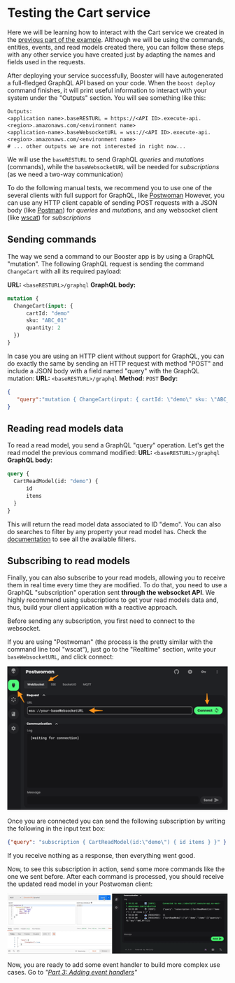 # Testing the Cart service
Here we will be learning how to interact with the Cart service we created in the [previous part of the example](part-1-build-and-deploy.md).
Although we will be using the commands, entities, events, and read models created there, you can follow these steps with
any other service you have created just by adapting the names and fields used in the requests.

After deploying your service successfully, Booster will have autogenerated a full-fledged GraphQL API based on your code. 
When the `boost deploy` command finishes, it will print useful information to interact with your system under the "Outputs" section.
You will see something like this:
````shell script
Outputs:
<application name>.baseRESTURL = https://<API ID>.execute-api.<region>.amazonaws.com/<environment name>
<application-name>.baseWebsocketURL = wss://<API ID>.execute-api.<region>.amazonaws.com/<environment name>
# ... other outputs we are not interested in right now...
````
We will use the `baseRESTURL` to send GraphQL _queries_ and _mutations_ (commands), while the `baseWebsocketURL` will be
needed for _subscriptions_ (as we need a two-way communication)

To do the following manual tests, we recommend you to use one of the several clients with full support for GraphQL, like [Postwoman](https://postwoman.io/)
However, you can use any HTTP client capable of sending POST requests with a JSON body (like [Postman](https://www.postman.com/)) for _queries_ and _mutations_, 
and any websocket client (like [wscat](https://github.com/websockets/wscat)) for _subscriptions_

## Sending commands
The way we send a command to our Booster app is by using a GraphQL "mutation". The following GraphQL request is sending the 
command `ChangeCart` with all its required payload:  

**URL:** `<baseRESTURL>/graphql`
**GraphQL body:**
```graphql 
mutation {
  ChangeCart(input: {
      cartId: "demo"
      sku: "ABC_01"
      quantity: 2
  })
}
```
In case you are using an HTTP client without support for GraphQL, you can do exactly the same by sending an HTTP request with
method "POST" and include a JSON body with a field named "query" with the GraphQL mutation:
**URL:** `<baseRESTURL>/graphql`
**Method:** `POST`
**Body:**
```json
{
   "query":"mutation { ChangeCart(input: { cartId: \"demo\" sku: \"ABC_01\" quantity: 2 }) }"
}
```

## Reading read models data
To read a read model, you send a GraphQL "query" operation. Let's get the read model the previous command modified:
**URL:** `<baseRESTURL>/graphql`
**GraphQL body:**
```graphql 
query {
  CartReadModel(id: "demo") {
      id
      items
  }
}
```
This will return the read model data associated to ID "demo". You can also do searches to filter by any property your read model has. 
Check the [documentation](http://docs.booster.cloud/) to see all the available filters.

## Subscribing to read models 
Finally, you can also subscribe to your read models, allowing you to receive them in real time every time they are modified. 
To do that, you need to use a GraphQL "subscription" operation sent **through the websocket API**. We highly recommend using
subscriptions to get your read models data and, thus, build your client application with a reactive approach.

Before sending any subscription, you first need to connect to the websocket. 

If you are using "Postwoman" (the process is the pretty similar with the command line tool "wscat"), just go to the "Realtime"
section, write your `baseWebsocketURL`, and click connect:

![Connecting to the websocket using Postwoman](img/subscription-connect-postwoman.png)

Once you are connected you can send the following subscription by writing the following in the input text box:
```json
{"query": "subscription { CartReadModel(id:\"demo\") { id items } }" }
```
If you receive nothing as a response, then everything went good.

Now, to see this subscription in action, send some more commands like the one we sent before. After each command is processed,
you should receive the updated read model in your Postwoman client:

![Receiving read model in real time using Postwoman](img/subscription-realtime-postwoman.gif)


Now, you are ready to add some event handler to build more complex use cases. Go to _"[Part 3: Adding event handlers](part-3-add-event-handlers.md)"_


